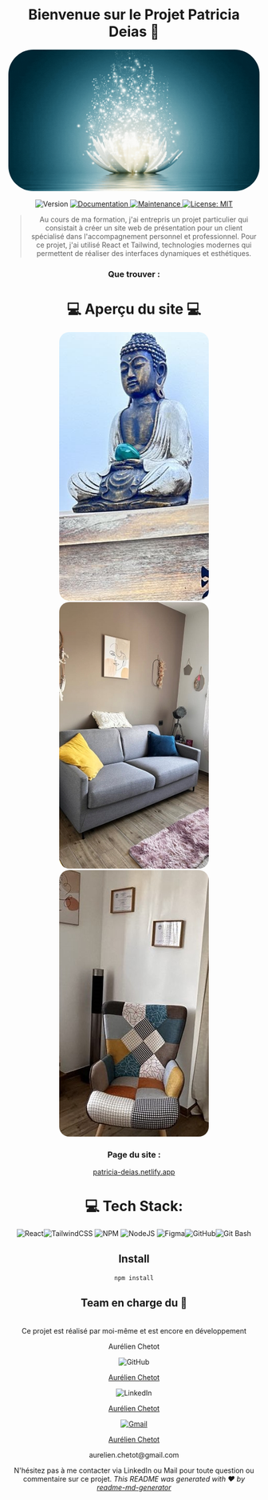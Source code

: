 <div align ="center">
<h1 align="center">Bienvenue sur le Projet Patricia Deias 👋</h1>
<p align="center">
  <img width="700" style="border-radius: 50px;"  src="./public/assets/lotus.gif" alt="Image d'en-tête">
</p>
<p>
  <img alt="Version" src="https://img.shields.io/badge/version-v.1-blue.svg?cacheSeconds=2592000" />
  <a href="https://github.com/team3/team3#readme" target="_blank">
    <img alt="Documentation" src="https://img.shields.io/badge/documentation-yes-brightgreen.svg" />
  </a>
  <a href="https://github.com/team3/team3/graphs/commit-activity" target="_blank">
    <img alt="Maintenance" src="https://img.shields.io/badge/Maintained%3F-yes-green.svg" />
  </a>
  <a href="#" target="_blank">
    <img alt="License: MIT" src="https://img.shields.io/github/license/Sachdarras AurelienChetot Moonlow31 FabienLqr/Star-Wild" />
  </a>
</p>

> Au cours de ma formation, j'ai entrepris un projet particulier qui consistait à créer un site web de présentation pour un client spécialisé dans l'accompagnement personnel et professionnel. Pour ce projet, j'ai utilisé React et Tailwind, technologies modernes qui permettent de réaliser des interfaces dynamiques et esthétiques.

### Que trouver :

<h1>💻 Aperçu du site 💻</h1>

  <img width="300" style="border-radius: 20px;"  src="./public/assets/buddha4.jpeg" alt="Image d'en-tête">
    <img width="300" style="border-radius: 20px;"  src="./public/assets/room3.jpeg" alt="Image d'en-tête">
      <img width="300" style="border-radius: 20px;"  src="./public/assets/room5.jpeg" alt="Image d'en-tête">

### Page du site :

[patricia-deias.netlify.app](https://patricia-deias.netlify.app/)

# 💻 Tech Stack:

![React](https://img.shields.io/badge/react-%2320232a.svg?style=plastic&logo=react&logoColor=%2361DAFB)![TailwindCSS](https://img.shields.io/badge/tailwindcss-%2338B2AC.svg?style=plastic&logo=tailwind-css&logoColor=white)
![NPM](https://img.shields.io/badge/NPM-%23CB3837.svg?style=plastic&logo=npm&logoColor=white) ![NodeJS](https://img.shields.io/badge/node.js-6DA55F?style=plastic&logo=node.js&logoColor=white) ![Figma](https://img.shields.io/badge/figma-%23F24E1E.svg?style=plastic&logo=figma&logoColor=white)![GitHub](https://img.shields.io/badge/GitHub-%23181717.svg?style=plastic&logo=github&logoColor=white)![Git Bash](https://img.shields.io/badge/Git_Bash-%23121013.svg?style=plastic&logo=git&logoColor=white)

## Install

```sh
npm install
```

## Team en charge du 👤

<br>Ce projet est réalisé par moi-même et est encore en développement</br>

<p>Aurélien Chetot</p>

![GitHub](https://img.shields.io/badge/GitHub-%23181717.svg?style=plastic&logo=github&logoColor=white)

<p align="center">
  <a href="https://github.com/AurelienChetot">Aurélien Chetot</a>
</p>

![LinkedIn](https://img.shields.io/badge/LinkedIn-%230077B5.svg?style=plastic&logo=linkedin&logoColor=white)

<p align="center">
  <a href="https://www.linkedin.com/in/aur%C3%A9lien-chetot-6861852b2/">Aurélien Chetot</a>
</p>

[![Gmail](https://img.shields.io/badge/Gmail-%23D14836.svg?style=plastic&logo=gmail&logoColor=white)](mailto:your-email@gmail.com)

<p align="center">
  <a href="mailto:aurelien.chetot@gmail.com">Aurélien Chetot</a>
  <p>aurelien.chetot@gmail.com</p>
</p>

N'hésitez pas à me contacter via LinkedIn ou Mail pour toute question ou commentaire sur ce projet.
_This README was generated with ❤️ by [readme-md-generator](https://github.com/kefranabg/readme-md-generator)_
